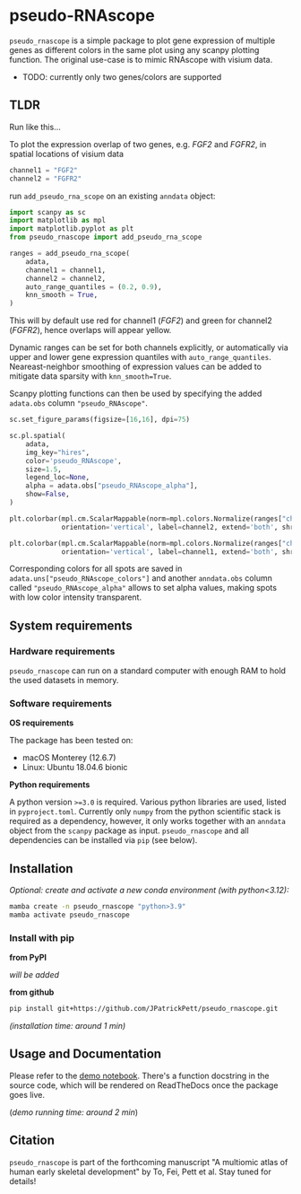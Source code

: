 # pseudo-RNAscope

`pseudo_rnascope` is a simple package to plot gene expression of multiple genes as different colors in the same plot using any scanpy plotting function.
The original use-case is to mimic RNAscope with visium data.

- TODO: currently only two genes/colors are supported

## TLDR

Run like this...

To plot the expression overlap of two genes, e.g. *FGF2* and *FGFR2*, in spatial locations of visium data

```python
channel1 = "FGF2"
channel2 = "FGFR2"
```

run `add_pseudo_rna_scope` on an existing `anndata` object:

```python
import scanpy as sc
import matplotlib as mpl
import matplotlib.pyplot as plt
from pseudo_rnascope import add_pseudo_rna_scope

ranges = add_pseudo_rna_scope(
    adata,
    channel1 = channel1,
    channel2 = channel2,
    auto_range_quantiles = (0.2, 0.9),
    knn_smooth = True,
)
```

This will by default use red for channel1 (*FGF2*) and green for channel2 (*FGFR2*), hence overlaps will appear yellow.

Dynamic ranges can be set for both channels explicitly, or automatically via upper and lower gene expression quantiles with `auto_range_quantiles`.
Neareast-neighbor smoothing of expression values can be added to mitigate data sparsity with `knn_smooth=True`.

Scanpy plotting functions can then be used by specifying the added `adata.obs` column `"pseudo_RNAscope"`.

```python
sc.set_figure_params(figsize=[16,16], dpi=75)

sc.pl.spatial(
    adata, 
    img_key="hires", 
    color='pseudo_RNAscope', 
    size=1.5,
    legend_loc=None,
    alpha = adata.obs["pseudo_RNAscope_alpha"],
    show=False,
)

plt.colorbar(mpl.cm.ScalarMappable(norm=mpl.colors.Normalize(ranges["channel2_vmin"], ranges["channel2_vmax"]), cmap='Greens'),
             orientation='vertical', label=channel2, extend='both', shrink=0.5, pad=-0.04)

plt.colorbar(mpl.cm.ScalarMappable(norm=mpl.colors.Normalize(ranges["channel1_vmin"], ranges["channel1_vmax"]), cmap='Reds'),
             orientation='vertical', label=channel1, extend='both', shrink=0.5, pad=0.03)
```

Corresponding colors for all spots are saved in `adata.uns["pseudo_RNAscope_colors"]` and another `anndata.obs` column called `"pseudo_RNAscope_alpha"` allows to set alpha values, making spots with low color intensity transparent.

## System requirements

### Hardware requirements

`pseudo_rnascope` can run on a standard computer with enough RAM to hold the used datasets in memory.

### Software requirements

**OS requirements**

The package has been tested on:

- macOS Monterey (12.6.7)
- Linux: Ubuntu 18.04.6 bionic

**Python requirements**

A python version `>=3.0` is required. 
Various python libraries are used, listed in `pyproject.toml`. 
Currently only `numpy` from the python scientific stack is required as a dependency, however, it only works together with an `anndata` object from the `scanpy` package as input.
`pseudo_rnascope` and all dependencies can be installed via `pip` (see below).

## Installation

*Optional: create and activate a new conda environment (with python<3.12):*
```bash
mamba create -n pseudo_rnascope "python>3.9"
mamba activate pseudo_rnascope
```

### Install with pip

**from PyPI**

*will be added*

**from github**

```bash
pip install git+https://github.com/JPatrickPett/pseudo_rnascope.git
```

*(installation time: around 1 min)*

## Usage and Documentation

Please refer to the [demo notebook](notebooks/demo.ipynb). There's a function docstring in the source code, which will be rendered on ReadTheDocs once the package goes live.

(*demo running time: around 2 min*)

## Citation

`pseudo_rnascope` is part of the forthcoming manuscript "A multiomic atlas of human early skeletal development" by To, Fei, Pett et al. Stay tuned for details!

